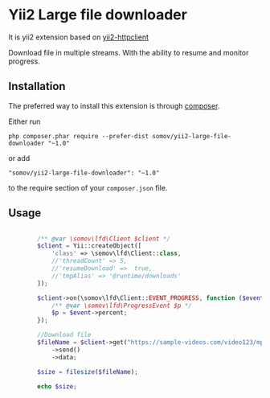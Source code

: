 Yii2 Large file downloader
==================================

It is yii2 extension based on [yii2-httpclient](https://github.com/yiisoft/yii2-httpclient)

Download file in multiple streams. With the ability to resume and monitor progress.


Installation
------------

The preferred way to install this extension is through [composer](http://getcomposer.org/download/).

Either run

```
php composer.phar require --prefer-dist somov/yii2-large-file-downloader "~1.0"
```

or add

```
"somov/yii2-large-file-downloader": "~1.0"
```

to the require section of your `composer.json` file.


Usage
-----
```php

        /** @var \somov\lfd\Client $client */
        $client = Yii::createObject([
            'class' => \somov\lfd\Client::class,
            //'threadCount' => 5,
            //'resumeDownload' =>  true,
            //'tmpAlias' => '@runtime/downloads' 
        ]);

        $client->on(\somov\lfd\Client::EVENT_PROGRESS, function ($event) use (&$p) {
            /** @var \somov\lfd\ProgressEvent $p */
            $p = $event->percent;
        });

        //Download file   
        $fileName = $client->get("https://sample-videos.com/video123/mp4/720/big_buck_bunny_720p_1mb.mp4")
            ->send()
            ->data;

        $size = filesize($fileName); 
        
        echo $size;

